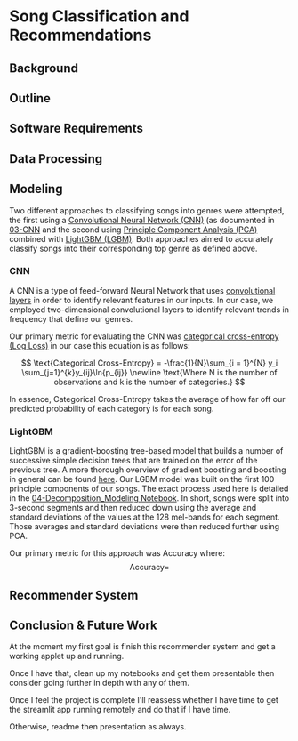 # Song Classification and Recommendations

## Background

## Outline

## Software Requirements

## Data Processing

## Modeling
Two different approaches to classifying songs into genres were attempted, the first using a [Convolutional Neural Network (CNN)](https://en.wikipedia.org/wiki/Convolutional_neural_network) (as documented in [03-CNN](./code/03-CNN.ipynb) and the second using [Principle Component Analysis (PCA)](https://royalsocietypublishing.org/doi/10.1098/rsta.2015.0202) combined with [LightGBM (LGBM)](https://lightgbm.readthedocs.io/en/stable/). Both approaches aimed to accurately classify songs into their corresponding top genre as defined above. 
### CNN
A CNN is a type of feed-forward Neural Network that uses [convolutional layers](https://en.wikipedia.org/wiki/Convolution) in order to identify relevant features in our inputs. In our case, we employed two-dimensional convolutional layers to identify relevant trends in frequency that define our genres.

Our primary metric for evaluating the CNN was [categorical cross-entropy (Log Loss)](https://en.wikipedia.org/wiki/Cross-entropy) in our case this equation is as follows:

$$
\text{Categorical Cross-Entropy} = -\frac{1}{N}\sum_{i = 1}^{N} y_i \sum_{j=1}^{k}y_{ij}\ln{p_{ij}}
\newline
\text{Where N is the number of observations and k is the number of categories.}
$$

In essence, Categorical Cross-Entropy takes the average of how far off our predicted probability of each category is for each song. 

### LightGBM
LightGBM is a gradient-boosting tree-based model that builds a number of successive simple decision trees that are trained on the error of the previous tree. A more thorough overview of gradient boosting and boosting in general can be found [here](https://www.mygreatlearning.com/blog/gradient-boosting/). Our LGBM model was built on the first 100 principle components of our songs. The exact process used here is detailed in the [04-Decomposition_Modeling Notebook](./code/04-Decomposition_Modeling.ipynb). In short, songs were split into 3-second segments and then reduced down using the average and standard deviations of the values at the 128 mel-bands for each segment. Those averages and standard deviations were then reduced further using PCA. 

Our primary metric for this approach was Accuracy where:
$$
\text{Accuracy} = 
$$
## Recommender System

## Conclusion & Future Work

At the moment my first goal is finish this recommender system and get a working applet up and running.

Once I have that, clean up my notebooks and get them presentable then consider going further in depth with any of them.

Once I feel the project is complete I'll reassess whether I have time to get the streamlit app running remotely and do that if I have time.

Otherwise, readme then presentation as always.
